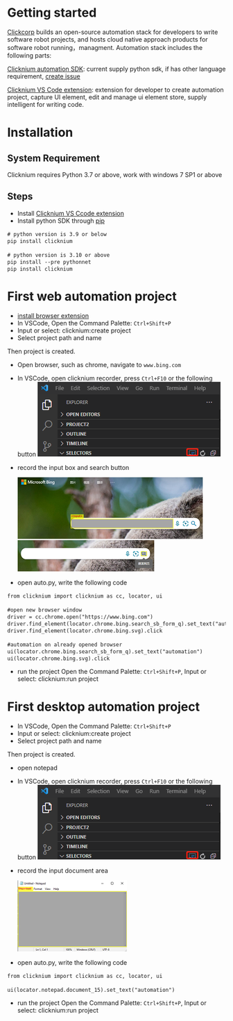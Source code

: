 
# Getting started

[Clickcorp](https://wwww.clickcorp.com) builds an open-source automation stack for developers to write software robot projects, and hosts cloud native approach products for software robot running，managment. Automation stack includes the following parts: 

[Clicknium automation SDK](api/python/pythonsdk.md): current supply python sdk, if has other language requirement, [create issue]()

[Clicknium VS Code extension](): extension for developer to create automation project, capture UI element, edit and manage ui element store, supply intelligent for writing code.  ​​


# Installation​
## System Requirement​

Clicknium requires Python 3.7 or above, work with windows 7 SP1 or above

## Steps​

- Install [Clicknium VS Ccode extension]()
- Install python SDK through [pip]()

```
# python version is 3.9 or below
pip install clicknium

# python version is 3.10 or above
pip install --pre pythonnet
pip install clicknium
```
# First web automation project
- [install browser extension](./doc/vscode.md)
- In VSCode, Open the Command Palette: `Ctrl+Shift+P`
- Input or select: clicknium:create project
- Select project path and name
  
Then project is created.
- Open browser, such as chrome, navigate to `www.bing.com`
- In VSCode, open clicknium recorder, press `Ctrl+F10` or the following button
  ![recorder button](img/recorder.png "locator recorder button")
- record the input box and search button
  
  ![](img/bing_input.png "bing input") ![](img/bing_searchbtn.png "bing search button")
- open auto.py, write the following code
```
from clicknium import clicknium as cc, locator, ui

#open new browser window
driver = cc.chrome.open("https://www.bing.com")
driver.find_element(locator.chrome.bing.search_sb_form_q).set_text("automation")
driver.find_element(locator.chrome.bing.svg).click

#automation on already opened browser
ui(locator.chrome.bing.search_sb_form_q).set_text("automation")
ui(locator.chrome.bing.svg).click
```
- run the project
Open the Command Palette: `Ctrl+Shift+P`, Input or select: clicknium:run project

# First desktop automation project
- In VSCode, Open the Command Palette: `Ctrl+Shift+P`
- Input or select: clicknium:create project
- Select project path and name

Then project is created.
- open notepad
- In VSCode, open clicknium recorder, press `Ctrl+F10` or the following button
  ![recorder button](img/recorder.png "locator recorder button")
- record the input document area

  ![](img/notepad_doc.png "notepad input area")
- open auto.py, write the following code

```
from clicknium import clicknium as cc, locator, ui

ui(locator.notepad.document_15).set_text("automation")
```
- run the project
Open the Command Palette: `Ctrl+Shift+P`, Input or select: clicknium:run project